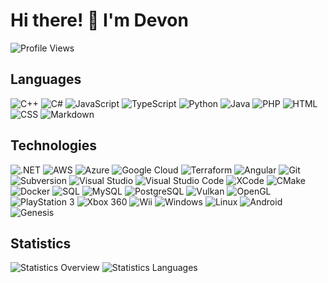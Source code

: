 # Hi there! 👋 I'm Devon

![Profile Views]

## Languages

![C++] ![C#] ![JavaScript] ![TypeScript] ![Python] ![Java] ![PHP] ![HTML] ![CSS]
![Markdown]

## Technologies
![.NET] ![AWS] ![Azure] ![Google Cloud] ![Terraform] ![Angular]  ![Git]
![Subversion] ![Visual Studio] ![Visual Studio Code] ![XCode] ![CMake] ![Docker]
![SQL] ![MySQL] ![PostgreSQL] ![Vulkan] ![OpenGL] ![PlayStation 3] ![Xbox 360]
![Wii] ![Windows] ![Linux] ![Android] ![Genesis] 

## Statistics

![Statistics Overview] ![Statistics Languages]

<!-- external links -->
[Profile Views]: https://komarev.com/ghpvc/?username=devpow112 "Profile Views"
[C++]: https://img.shields.io/badge/-C++-00599C?logo=C%2b%2b&logoColor=white "C++"
[C#]: https://img.shields.io/badge/-CSharp-239120?logo=C-Sharp&logoColor=white "C#"
[JavaScript]: https://img.shields.io/badge/-JavaScript-F7DF1E?logo=JavaScript&logoColor=black "JavaScript" 
[TypeScript]: https://img.shields.io/badge/-TypeScript-3178C6?logo=TypeScript&logoColor=white "TypeScript"
[Python]: https://img.shields.io/badge/-Python-3776AB?logo=Python&logoColor=white "Python"
[Java]: https://img.shields.io/badge/-Java-007396?logo=Java&logoColor=white "Java"
[PHP]: https://img.shields.io/badge/-PHP-777BB4?logo=PHP&logoColor=white "PHP"
[HTML]: https://img.shields.io/badge/-HTML-E34F26?logo=HTML5&logoColor=white "HTML"
[CSS]: https://img.shields.io/badge/-CSS-1572B6?logo=CSS3&logoColor=white "CSS"
[Markdown]: https://img.shields.io/badge/-Markdown-000000?logo=Markdown&logoColor=white "Markdown"
[.NET]: https://img.shields.io/badge/-.NET-512BD4?logo=.NET&logoColor=white ".NET"
[AWS]: https://img.shields.io/badge/-AWS-232F3E?logo=Amazon-AWS&logoColor=white "AWS"
[Azure]: https://img.shields.io/badge/-Azure-0089D6?logo=Microsoft-Azure&logoColor=white "Azure"
[Google Cloud]: https://img.shields.io/badge/-Google%20Cloud-4285F4?logo=Google-Cloud&logoColor=white "Google Cloud"
[Terraform]: https://img.shields.io/badge/-Terraform-623CE4?logo=Terraform&logoColor=white "Terraform"
[Git]: https://img.shields.io/badge/-Git-F05032?logo=Git&logoColor=white "Git"
[Subversion]: https://img.shields.io/badge/-Subversion-809CC9?logo=Subversion&logoColor=white "Subversion"
[Visual Studio]: https://img.shields.io/badge/-Visual%20Studio-512BD4?logo=Visual-Studio&logoColor=white "Visual Studio"
[Visual Studio Code]: https://img.shields.io/badge/-Visual%20Studio%20Code-007ACC?logo=Visual-Studio-Code&logoColor=white "Visual Studio Code"
[XCode]: https://img.shields.io/badge/-XCode-147EFB?logo=xcode&logoColor=white "XCode"
[CMake]: https://img.shields.io/badge/-CMake-064F8C?logo=CMake&logoColor=white "CMake"
[Docker]: https://img.shields.io/badge/-Docker-2496ED?logo=Docker&logoColor=white "Docker"
[SQL]: https://img.shields.io/badge/-SQL-CC2927?logo=Microsoft-SQL-Server&logoColor=white "SQL"
[MySQL]: https://img.shields.io/badge/-MySQL-4479A1?logo=MySQL&logoColor=white "MySQL"
[PostgreSQL]: https://img.shields.io/badge/-PostgreSQL-336791?logo=PostgreSQL&logoColor=white "PostgreSQL"
[Angular]: https://img.shields.io/badge/-Angular-E23237?logo=angular&logoColor=white "Angular"
[Vulkan]: https://img.shields.io/badge/-Vulkan-AC162C?logo=vulkan&logoColor=white "Vulkan"
[PlayStation 3]: https://img.shields.io/badge/-PlayStation%203-003791?logo=playstation&logoColor=white "PlayStation 3"
[Xbox 360]: https://img.shields.io/badge/-Xbox%20360-107C10?logo=xbox&logoColor=white "Xbox 360"
[Wii]: https://img.shields.io/badge/-Wii-8B8B8B?logo=wii&logoColor=white "Wii"
[Android]: https://img.shields.io/badge/-Android-3DDC84?logo=android&logoColor=white "Android"
[Windows]: https://img.shields.io/badge/-Windows-0078D6?logo=windows&logoColor=white "Windows"
[Linux]: https://img.shields.io/badge/-Linux-FCC624?logo=linux&logoColor=black "Linux"
[Genesis]: https://img.shields.io/badge/-Genesis-0089CF?logo=sega&logoColor=white "Genesis"
[OpenGL]: https://img.shields.io/badge/-OpenGL-5586A4?logo=opengl&logoColor=white "OpenGL"
[Statistics Overview]: https://github-readme-stats.vercel.app/api?username=devpow112&hide_border=true&include_all_commits=true&count_private=true&line_height=20&custom_title=Overview
[Statistics Languages]: https://github-readme-stats.vercel.app/api/top-langs/?username=devpow112&hide_border=true&layout=compact&langs_count=6
